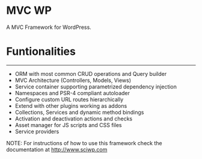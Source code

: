 # MVC WP

A MVC Framework for WordPress.

# Funtionalities
--------------------------------------

* ORM with most common CRUD operations and Query builder
* MVC Architecture (Controllers, Models, Views)
* Service container supporting parametrized dependency injection
* Namespaces and PSR-4 compliant autoloader
* Configure custom URL routes hierarchically
* Extend with other plugins working as addons
* Collections, Services and dynamic method bindings
* Activation and deactivation actions and checks
* Asset manager for JS scripts and CSS files
* Service providers

NOTE: For instructions of how to use this framework check the documentation at http://www.sciwp.com

